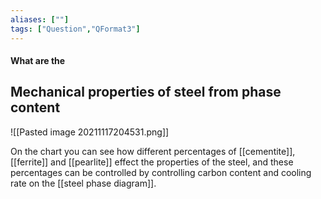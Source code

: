 ```yaml
---
aliases: [""]
tags: ["Question","QFormat3"]
---
```


#### What are the
## Mechanical properties of steel from phase content
![[Pasted image 20211117204531.png]]

On the chart you can see how different percentages of [[cementite]], [[ferrite]] and [[pearlite]] effect the properties of the steel, and these percentages can be controlled by controlling carbon content and cooling rate on the [[steel phase diagram]].